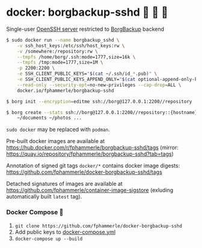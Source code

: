 # docker: borgbackup-sshd 💾 🐳 🐙

Single-user [OpenSSH server](https://www.openssh.com/) restricted to [BorgBackup](https://www.borgbackup.org/) backend

```sh
$ sudo docker run --name borgbackup_sshd \
    -v ssh_host_keys:/etc/ssh/host_keys:rw \
    -v /somewhere:/repository:rw \
    --tmpfs /home/borg/.ssh:mode=1777,size=16k \
    --tmpfs /tmp:mode=1777,size=1M \
    -p 2200:2200 \
    -e SSH_CLIENT_PUBLIC_KEYS="$(cat ~/.ssh/id_*.pub)" \
    -e SSH_CLIENT_PUBLIC_KEYS_APPEND_ONLY="$(cat optional-append-only-keys.pub)" \
    --read-only --security-opt=no-new-privileges --cap-drop=ALL \
    docker.io/fphammerle/borgbackup-sshd

$ borg init --encryption=editme ssh://borg@127.0.0.1:2200//repository

$ borg create --stats ssh://borg@127.0.0.1:2200//repository::{hostname}-{utcnow} \
    ~/documents ~/photos ...
```

`sudo docker` may be replaced with `podman`.

Pre-built docker images are available at https://hub.docker.com/r/fphammerle/borgbackup-sshd/tags
(mirror: https://quay.io/repository/fphammerle/borgbackup-sshd?tab=tags)

Annotation of signed git tags `docker/*` contains docker image digests: https://github.com/fphammerle/docker-borgbackup-sshd/tags

Detached signatures of images are available at https://github.com/fphammerle/container-image-sigstore
(exluding automatically built `latest` tag).

### Docker Compose 🐙

1. `git clone https://github.com/fphammerle/docker-borgbackup-sshd`
2. Add public keys to [docker-compose.yml](docker-compose.yml)
3. `docker-compose up --build`
